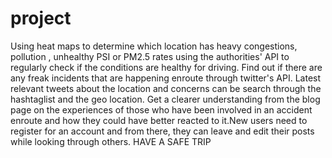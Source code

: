 # project
Using heat maps to determine which location has heavy congestions, pollution , unhealthy PSI or PM2.5 rates using the authorities' API to regularly check if the conditions are healthy for driving.
Find out if there are any freak incidents that are happening enroute through twitter's API. Latest relevant tweets about the location and concerns can be search through the hashtaglist and the geo location.
Get a clearer understanding from the blog page on the experiences of those who have been involved in an accident enroute and how they could have better reacted to it.New users need to register for an account and from there, they can leave and edit their posts while looking through others.
HAVE A SAFE TRIP
